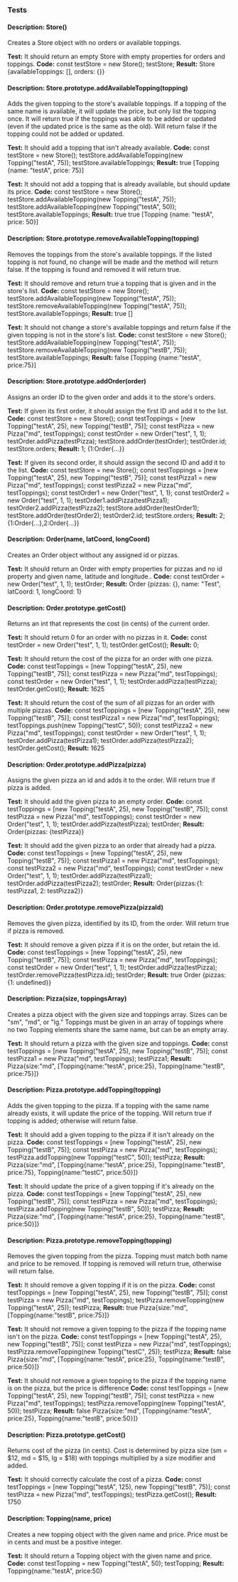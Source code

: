 ### Tests

#### Description: Store()
Creates a Store object with no orders or available toppings.

**Test:** It should return an empty Store with empty properties for orders and toppings.
**Code:**
    const testStore = new Store();
    testStore;
**Result:**
    Store {availableToppings: [], orders: {}}

#### Description: Store.prototype.addAvailableTopping(topping)
Adds the given topping to the store's available toppings. If a topping of the same name is available, it will update the price, but only list the topping once. It will return true if the toppings was able to be added or updated (even if the updated price is the same as the old). Will return false if the topping could not be added or updated.

**Test:** It should add a topping that isn't already available.
**Code:**
    const testStore = new Store();
    testStore.addAvailableTopping(new Topping("testA", 75));
    testStore.availableToppings;
**Result:**
    true
    [Topping {name: "testA", price: 75}]

**Test:** It should not add a topping that is already available, but should update its price.
**Code:**
    const testStore = new Store();
    testStore.addAvailableTopping(new Topping("testA", 75));
    testStore.addAvailableTopping(new Topping("testA", 50));
    testStore.availableToppings;
**Result:**
    true
    true
    [Topping {name: "testA", price: 50}]

#### Description: Store.prototype.removeAvailableTopping(topping)
Removes the toppings from the store's available toppings. If the listed topping is not found, no change will be made and the method will return false. If the topping is found and removed it will return true.

**Test:** It should remove and return true a topping that is given and in the store's list.
**Code:**
    const testStore = new Store();
    testStore.addAvailableTopping(new Topping("testA", 75));
    testStore.removeAvailableTopping(new Topping("testA", 75));
    testStore.availableToppings;
**Result:**
    true
    []

**Test:** It should not change a store's available toppings and return false if the given topping is not in the store's list.
**Code:**
    const testStore = new Store();
    testStore.addAvailableTopping(new Topping("testA", 75));
    testStore.removeAvailableTopping(new Topping("testB", 75));
    testStore.availableToppings;
**Result:**
    false
    [Topping {name:"testA", price:75}]

#### Description: Store.prototype.addOrder(order) 
Assigns an order ID to the given order and adds it to the store's orders.

**Test:** If given its first order, it should assign the first ID and add it to the list.
**Code:**
    const testStore = new Store();
    const testToppings = [new Topping("testA", 25), new Topping("testB", 75)];
    const testPizza = new Pizza("md", testToppings);
    const testOrder = new Order("test", 1, 1);
    testOrder.addPizza(testPizza);
    testStore.addOrder(testOrder);
    testOrder.id;
    testStore.orders;
**Result:**
    1;
    {1:Order{...}}

**Test:** If given its second order, it should assign the second ID and add it to the list.
**Code:**
    const testStore = new Store();
    const testToppings = [new Topping("testA", 25), new Topping("testB", 75)];
    const testPizza1 = new Pizza("md", testToppings);
    const testPizza2 = new Pizza("md", testToppings);
    const testOrder1 = new Order("test", 1, 1);
    const testOrder2 = new Order("test", 1, 1);
    testOrder1.addPizza(testPizza1);
    testOrder2.addPizza(testPizza2);
    testStore.addOrder(testOrder1);
    testStore.addOrder(testOrder2);
    testOrder2.id;
    testStore.orders;
**Result:**
    2;
    {1:Order{...},2:Order{...}}

#### Description: Order(name, latCoord, longCoord)
Creates an Order object without any assigned id or pizzas.

**Test:** It should return an Order with empty properties for pizzas and no id property and given name, latitude and longitude..
**Code:**
    const testOrder = new Order("test", 1, 1);
    testOrder;
**Result:**
    Order {pizzas: {}, name: "Test", latCoord: 1, longCoord: 1}


#### Description: Order.prototype.getCost()
Returns an int that represents the cost (in cents) of the current order.

**Test:** It should return 0 for an order with no pizzas in it.
**Code:**
    const testOrder = new Order("test", 1, 1);
    testOrder.getCost();
**Result:**
    0;

**Test:** It should return the cost of the pizza for an order with one pizza.
**Code:**
    const testToppings = [new Topping("testA", 25), new Topping("testB", 75)];
    const testPizza = new Pizza("md", testToppings);
    const testOrder = new Order("test", 1, 1);
    testOrder.addPizza(testPizza);
    testOrder.getCost();
**Result:**
    1625

**Test:** It should return the cost of the sum of all pizzas for an order with multiple pizzas.
**Code:**
    const testToppings = [new Topping("testA", 25), new Topping("testB", 75)];
    const testPizza1 = new Pizza("md", testToppings);
    testToppings.push(new Topping("testC", 50));
    const testPizza2 = new Pizza("md", testToppings);
    const testOrder = new Order("test", 1, 1);
    testOrder.addPizza(testPizza1);
    testOrder.addPizza(testPizza2);
    testOrder.getCost();
**Result:**
    1625

#### Description: Order.prototype.addPizza(pizza)
Assigns the given pizza an id and adds it to the order. Will return true if pizza is added.

**Test:** It should add the given pizza to an empty order.
**Code:**
    const testToppings = [new Topping("testA", 25), new Topping("testB", 75)];
    const testPizza = new Pizza("md", testToppings);
    const testOrder = new Order("test", 1, 1);
    testOrder.addPizza(testPizza);
    testOrder;
**Result:**
    Order{pizzas: {testPizza}}

**Test:** It should add the given pizza to an order that already had a pizza.
**Code:**
    const testToppings = [new Topping("testA", 25), new Topping("testB", 75)];
    const testPizza1 = new Pizza("md", testToppings);
    const testPizza2 = new Pizza("md", testToppings);
    const testOrder = new Order("test", 1, 1);
    testOrder.addPizza(testPizza1);
    testOrder.addPizza(testPizza2);
    testOrder;
**Result:**
    Order{pizzas:{1: testPizza1, 2: testPizza2}}

#### Description: Order.prototype.removePizza(pizzaId)
Removes the given pizza, identified by its ID, from the order. Will return true if pizza is removed. 

**Test:** It should remove a given pizza if it is on the order, but retain the id.
**Code:**
    const testToppings = [new Topping("testA", 25), new Topping("testB", 75)];
    const testPizza = new Pizza("md", testToppings);
    const testOrder = new Order("test", 1, 1);
    testOrder.addPizza(testPizza);
    testOrder.removePizza(testPizza.id);
    testOrder;
**Result:**
    true
    Order {pizzas:{1: undefined}}

#### Description: Pizza(size, toppingsArray)
Creates a pizza object with the given size and toppings array. Sizes can be "sm", "md", or "lg." Toppings must be given in an array of toppings where no two Topping elements share the same name, but can be an empty array.

**Test:** It should return a pizza with the given size and toppings.
**Code:**
    const testToppings = [new Topping("testA", 25), new Topping("testB", 75)];
    const testPizza1 = new Pizza("md", testToppings);
    testPizza1;
**Result:**
    Pizza{size:"md", [Topping{name:"testA", price:25}, Topping{name:"testB", price:75}]}

#### Description: Pizza.prototype.addTopping(topping)
Adds the given topping to the pizza. If a topping with the same name already exists, it will update the price of the topping. Will return true if topping is added; otherwise will return false. 

**Test:** It should add a given topping to the pizza if it isn't already on the pizza.
**Code:**
    const testToppings = [new Topping("testA", 25), new Topping("testB", 75)];
    const testPizza = new Pizza("md", testToppings);
    testPizza.addTopping(new Topping("testC", 50));
    testPizza;
**Result:**
    Pizza{size:"md", [Topping{name:"testA", price:25}, Topping{name:"testB", price:75}, Topping{name:"testC", price:50}]}

**Test:** It should update the price of a given topping if it's already on the pizza.
**Code:**
    const testToppings = [new Topping("testA", 25), new Topping("testB", 75)];
    const testPizza = new Pizza("md", testToppings);
    testPizza.addTopping(new Topping("testB", 50));
    testPizza;
**Result:**
    Pizza{size:"md", [Topping{name:"testA", price:25}, Topping{name:"testB", price:50}]}

#### Description: Pizza.prototype.removeTopping(topping)
Removes the given topping from the pizza. Topping must match both name and price to be removed. If topping is removed will return true, otherwise will return false.

**Test:** It should remove a given topping if it is on the pizza.
**Code:**
    const testToppings = [new Topping("testA", 25), new Topping("testB", 75)];
    const testPizza = new Pizza("md", testToppings);
    testPizza.removeTopping(new Topping("testA", 25));
    testPizza;
**Result:**
    true
    Pizza{size:"md", [Topping{name:"testB", price:75}]}

**Test:** It should not remove a given topping to the pizza if the topping name isn't on the pizza.
**Code:**
    const testToppings = [new Topping("testA", 25), new Topping("testB", 75)];
    const testPizza = new Pizza("md", testToppings);
    testPizza.removeTopping(new Topping("testC", 25));
    testPizza;
**Result:**
    false
    Pizza{size:"md", [Topping{name:"testA", price:25}, Topping{name:"testB", price:50}]}

**Test:** It should not remove a given topping to the pizza if the topping name is on the pizza, but the price is difference
**Code:**
    const testToppings = [new Topping("testA", 25), new Topping("testB", 75)];
    const testPizza = new Pizza("md", testToppings);
    testPizza.removeTopping(new Topping("testA", 50));
    testPizza;
**Result:**
    false
    Pizza{size:"md", [Topping{name:"testA", price:25}, Topping{name:"testB", price:50}]}

#### Description: Pizza.prototype.getCost()
Returns cost of the pizza (in cents). Cost is determined by pizza size (sm = $12, md = $15, lg = $18) with toppings multiplied by a size modifier and added.

**Test:** It should correctly calculate the cost of a pizza.
**Code:** 
    const testToppings = [new Topping("testA", 125), new Topping("testB", 75)];
    const testPizza = new Pizza("md", testToppings);
    testPizza.getCost();
**Result:**
    1750    

#### Description: Topping(name, price)
Creates a new topping object with the given name and price. Price must be in cents and must be a positive integer.

**Test:** It should return a Topping object with the given name and price.
**Code:**
    const testTopping = new Topping("testA", 50);
    testTopping;
**Result:**
    Topping{name:"testA", price:50}
